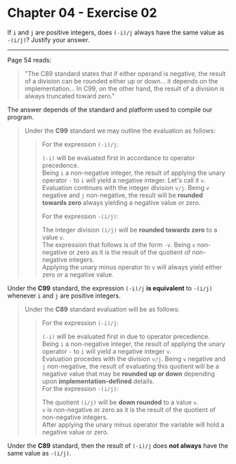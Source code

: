 # Chapter 04 - Exercise 02

If `i` and `j` are positive integers, does `(-i)/j` always have the same value as `-(i/j)`? Justify your answer.  

---

Page 54 reads: 
> "The C89 standard states that if either operand is negative, the result of a division can be rounded either up or down... it depends on the implementation... In C99, on the other hand, the result of a division is always truncated toward zero."  

The answer depends of the standard and platform used to compile our program.  

> Under the __C99__ standard we may outline the evaluation as follows:  
> 
> > For the expression `(-i)/j`: 
> > 
> > `(-i)` will be evaluated first in accordance to operator precedence.  
> > Being `i` a non-negative integer, the result of applying the unary operator `-` to `i` will yield a negative integer.  Let's call it `v`.  
> > Evaluation continues with the integer division `v/j`. Being `v` negative and `j` non-negative, the result will be __rounded towards zero__ always yielding a negative value or zero.
> >
> > For the expression `-(i/j)`:  
> > 
> > The integer division `(i/j)` will be __rounded towards zero__ to a value `v`.   
> > The expression that follows is of the form `-v`. Being `v` non-negative or zero as it is the result of the quotient of non-negative integers.  
> > Applying the unary minus operator to `v` will always yield either zero or a negative value.  

Under the __C99__ standard, the expression `(-i)/j` __is equivalent__ to `-(i/j)` whenever `i` and `j` are positive integers.

> Under the __C89__ standard evaluation will be as follows:  
>
> > For the expression `(-i)/j`:  
> >
> > `(-i)` will be evaluated first in due to operator precedence.  
> > Being `i` a non-negative integer, the result of applying the unary operator `-` to `i` will yield a negative integer `v`.  
> > Evaluation procedes with the division `v/j`. Being `v` negative and `j` non-negative, the result of evaluating this quotient will be a negative value that may be __rounded up or down__ depending upon __implementation-defined__ details.  
> > For the expression `-(i/j)`:  
> >
> > The quotient `(i/j)` will be __down rounded__ to a value `v`.  
> > `v` is non-negative or zero as it is the result of the quotient of non-negative integers.  
> > After applying the unary minus operator the variable will hold a negative value or zero.

Under the __C89__ standard, then the result of `(-i)/j` does __not always__ have the same value as `-(i/j)`. 
